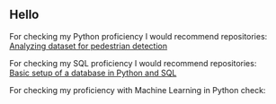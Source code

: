 ## Hello

For checking my Python proficiency I would recommend repositories: <br>
[Analyzing dataset for pedestrian detection](https://github.com/DiederikHarmsen/Pedestrian-image-analysis-and-sampling)

For checking my SQL proficiency I would recommend repositories: <br>
[Basic setup of a database in Python and SQL](https://github.com/DiederikHarmsen/databasteknik)

For checking my proficiency with Machine Learning in Python check:




<!--
**DiederikHarmsen/DiederikHarmsen** is a ✨ _special_ ✨ repository because its `README.md` (this file) appears on your GitHub profile.

Here are some ideas to get you started:

- 🔭 I’m currently working on ...
- 🌱 I’m currently learning ...
- 👯 I’m looking to collaborate on ...
- 🤔 I’m looking for help with ...
- 💬 Ask me about ...
- 📫 How to reach me: ...
- 😄 Pronouns: ...
- ⚡ Fun fact: ...
-->
